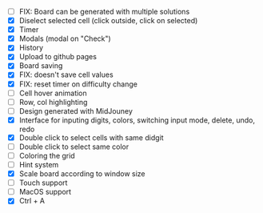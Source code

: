 - [ ] FIX: Board can be generated with multiple solutions
- [x] Diselect selected cell (click outside, click on selected)
- [x] Timer
- [x] Modals (modal on "Check")
- [x] History
- [x] Upload to github pages
- [x] Board saving
- [x] FIX: doesn't save cell values
- [x] FIX: reset timer on difficulty change
- [ ] Cell hover animation
- [ ] Row, col highlighting
- [ ] Design generated with MidJouney
- [x] Interface for inputing digits, colors, switching input mode, delete, undo, redo
- [x] Double click to select cells with same didgit
- [ ] Double click to select same color
- [ ] Coloring the grid
- [ ] Hint system
- [x] Scale board according to window size
- [ ] Touch support
- [ ] MacOS support
- [x] Ctrl + A
